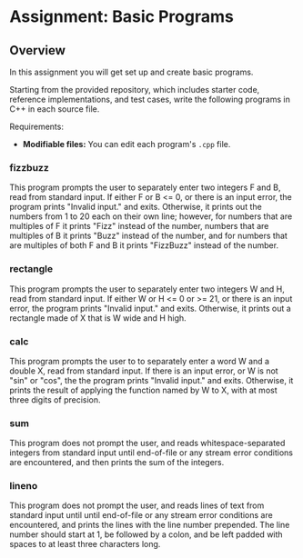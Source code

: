 # Assignment: Basic Programs



## Overview

In this assignment you will get set up and create basic programs.

Starting from the provided repository, which includes starter code, reference
implementations, and test cases, write the following programs
in C++ in each source file.

Requirements:
* **Modifiable files:** You can edit each program's `.cpp` file.



### fizzbuzz

This program prompts the user to separately enter two integers F and B, read from standard input. If either F or B <= 0, or there is an input error, the program prints "Invalid input." and exits. Otherwise, it prints out the numbers from 1 to 20 each on their own line; however, for numbers that are multiples of F it prints "Fizz" instead of the number, numbers that are multiples of B it prints "Buzz" instead of the number, and for numbers that are multiples of both F and B it prints "FizzBuzz" instead of the number.



### rectangle

This program prompts the user to separately enter two integers W and H, read from standard input. If either W or H <= 0 or >= 21, or there is an input error, the program prints "Invalid input." and exits. Otherwise, it prints out a rectangle made of X that is W wide and H high.



### calc

This program prompts the user to to separately enter a word W and a double X, read from standard input. If there is an input error, or W is not "sin" or "cos", the the program prints "Invalid input." and exits.  Otherwise, it prints the result of applying the function named by W to X, with at most three digits of precision.



### sum

This program does not prompt the user, and reads whitespace-separated integers from standard input until end-of-file or any stream error conditions are encountered, and then prints the sum of the integers.



### lineno

This program does not prompt the user, and reads lines of text from standard input until until end-of-file or any stream error conditions are encountered, and prints the lines with the line number prepended.  The line number should start at 1, be followed by a colon, and be left padded with spaces to at least three characters long.
